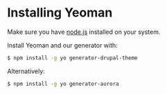 # Installing Yeoman

Make sure you have [node.js](http://nodejs.org/download/) installed on your system.

Install Yeoman and our generator with:

```bash
$ npm install -g yo generator-drupal-theme
```

Alternatively:

```bash
$ npm install -g yo generator-aurora
```
